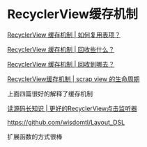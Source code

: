 # RecyclerView缓存机制

[RecyclerView 缓存机制 | 如何复用表项？](https://juejin.cn/post/6844903778303344647)

[RecyclerView 缓存机制 | 回收些什么？](https://juejin.cn/post/6844903778303361038)

[RecyclerView 缓存机制 | 回收到哪去？](https://juejin.cn/post/6844903778307538958)

[RecyclerView缓存机制 | scrap view 的生命周期](https://juejin.cn/post/6844903780006264845)

上面四篇很好的解释了缓存机制

[读源码长知识 | 更好的RecyclerView点击监听器](https://juejin.cn/post/6844903862361391117)

https://github.com/wisdomtl/Layout_DSL

扩展函数的方式很棒